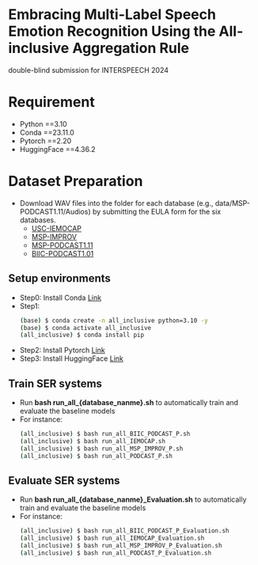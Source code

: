# Embracing Multi-Label Speech Emotion Recognition Using the All-inclusive Aggregation Rule
double-blind submission for INTERSPEECH 2024

# Requirement
* Python ==3.10
* Conda ==23.11.0
* Pytorch ==2.20 
* HuggingFace ==4.36.2

# Dataset Preparation
* Download WAV files into the folder for each database (e.g., data/MSP-PODCAST1.11/Audios) by submitting the EULA form for the six databases.
  * [USC-IEMOCAP](https://sail.usc.edu/iemocap/iemocap_release.htm)
  * [MSP-IMPROV](https://ecs.utdallas.edu/research/researchlabs/msp-lab/MSP-Improv.html)
  * [MSP-PODCAST1.11](https://ecs.utdallas.edu/research/researchlabs/msp-lab/MSP-Podcast.html)
  * [BIIC-PODCAST1.01](https://biic.ee.nthu.edu.tw/open_resource_detail.php?id=63)
  
## Setup environments
* Step0: Install Conda [Link](https://conda.io/projects/conda/en/latest/user-guide/install/index.html)
* Step1:
  ``` bash
  (base) $ conda create -n all_inclusive python=3.10 -y
  (base) $ conda activate all_inclusive
  (all_inclusive) $ conda install pip
  ```
* Step2: Install Pytorch [Link](https://pytorch.org/get-started/locally/)
* Step3: Install HuggingFace [Link](https://huggingface.co/docs/transformers/installation)


## Train SER systems
* Run **bash run_all_{database_nanme}.sh** to automatically train and evaluate the baseline models
* For instance:
  ``` bash
  (all_inclusive) $ bash run_all_BIIC_PODCAST_P.sh
  (all_inclusive) $ bash run_all_IEMOCAP.sh
  (all_inclusive) $ bash run_all_MSP_IMPROV_P.sh
  (all_inclusive) $ bash run_all_PODCAST_P.sh
  ```

## Evaluate SER systems
* Run **bash run_all_{database_nanme}_Evaluation.sh** to automatically train and evaluate the baseline models
* For instance:
  ``` bash
  (all_inclusive) $ bash run_all_BIIC_PODCAST_P_Evaluation.sh
  (all_inclusive) $ bash run_all_IEMOCAP_Evaluation.sh
  (all_inclusive) $ bash run_all_MSP_IMPROV_P_Evaluation.sh
  (all_inclusive) $ bash run_all_PODCAST_P_Evaluation.sh
 ```
